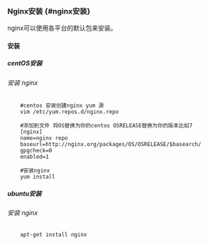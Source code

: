 ### Nginx安装 {#nginx安装}

nginx可以使用各平台的默认包来安装。

#### 安装
##### centOS安装
###### 安装 nginx

```shell 
    #centos 安装创建nginx yum 源
    vim /etc/yum.repos.d/nginx.repo

    #添加到文件 将OS替换为你的centos OSRELEASE替换为你的版本比如7 
    [nginx]
    name=nginx repo
    baseurl=http://nginx.org/packages/OS/OSRELEASE/$basearch/
    gpgcheck=0
    enabled=1

    #安装nginx
    yum install
```
##### ubuntu安装
###### 安装 nginx

```shell
    apt-get install nginx
```


